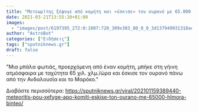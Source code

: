 ```yaml
---
title: "Μετεωρίτης ξέφυγε από κομήτη και «έσκισε» τον ουρανό με 65.000 χλμ./ώρα - Βίντεο"
date: 2021-03-21T13:55:20+01:00
images:
  - "images/post/6197395_272:0:1007:720_309x303_80_0_0_3d137949931318aeb375e7d0fd8e8149.jpg"
author: "AstroBot"
categories: ["Ειδήσεις"]
tags: ["sputniknews.gr"]
draft: false
---
```


"Μια μπάλα φωτιάς, προερχόμενη από έναν κομήτη, μπήκε στη γήινη ατμόσφαιρα με ταχύτητα 65 χιλ. χλμ./ώρα και έσκισε τον ουρανό πάνω από την Ανδαλουσία και το Μαρόκο."

Διαβάστε περισσότερα: https://sputniknews.gr/viral/202101159389440-meteoritis-pou-xefyge-apo-komiti-eskise-ton-ourano-me-65000-hlmora-binteo/
